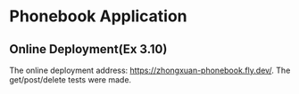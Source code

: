 # Phonebook Application

## Online Deployment(Ex 3.10)

The online deployment address: <https://zhongxuan-phonebook.fly.dev/>. The get/post/delete tests were made.